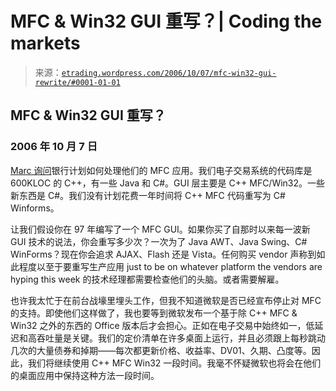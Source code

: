 <!--yml

分类：未分类

日期：2024-05-12 19:49:13

-->

# MFC & Win32 GUI 重写？| Coding the markets

> 来源：[`etrading.wordpress.com/2006/10/07/mfc-win32-gui-rewrite/#0001-01-01`](https://etrading.wordpress.com/2006/10/07/mfc-win32-gui-rewrite/#0001-01-01)

## MFC & Win32 GUI 重写？

### 2006 年 10 月 7 日

[Marc 询问](http://magmasystems.blogspot.com/2006/10/what-are-you-doing-with-your-mfc-apps.html)银行计划如何处理他们的 MFC 应用。我们电子交易系统的代码库是 600KLOC 的 C++，有一些 Java 和 C#。GUI 层主要是 C++ MFC/Win32。一些新东西是 C#。我们没有计划花费一年时间将 C++ MFC 代码重写为 C# Winforms。

让我们假设你在 97 年编写了一个 MFC GUI。如果你买了自那时以来每一波新 GUI 技术的说法，你会重写多少次？一次为了 Java AWT、Java Swing、C# WinForms？现在你会追求 AJAX、Flash 还是 Vista。任何购买 vendor 声称到如此程度以至于要重写生产应用 just to be on whatever platform the vendors are hyping this week 的技术经理都需要检查他们的头脑。或者需要解雇。

也许我太忙于在前台战壕里埋头工作，但我不知道微软是否已经宣布停止对 MFC 的支持。即使他们这样做了，我也要等到微软发布一个基于除 C++ MFC & Win32 之外的东西的 Office 版本后才会担心。正如在电子交易中始终如一，低延迟和高吞吐量是关键。我们的定价清单在许多桌面上运行，并且必须跟上每秒跳动几次的大量债券和掉期——每次都更新价格、收益率、DV01、久期、凸度等。因此，我们将继续使用 C++ MFC Win32 一段时间。我毫不怀疑微软也将会在他们的桌面应用中保持这种方法一段时间。
